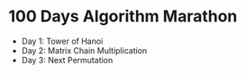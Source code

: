 # 100 Days Algorithm Marathon
- Day 1: Tower of Hanoi
- Day 2: Matrix Chain Multiplication
- Day 3: Next Permutation
